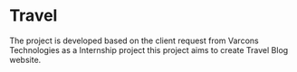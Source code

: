 # Travel
The project is developed based on the client request from Varcons Technologies as a Internship project this project aims to create Travel Blog website.
